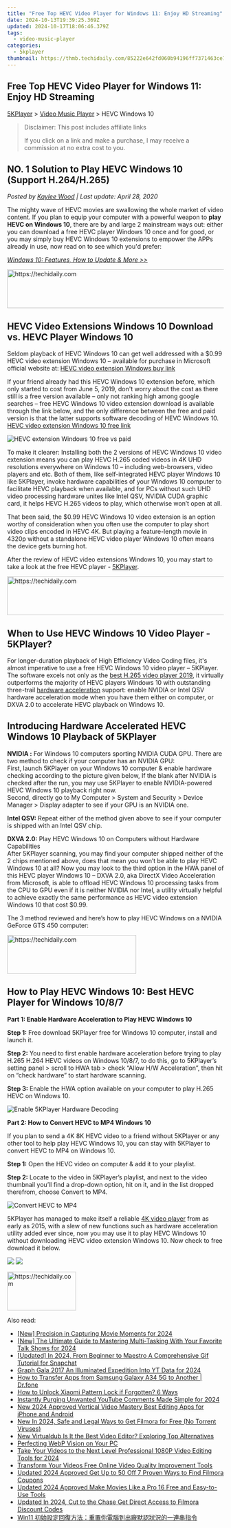 ```yaml
---
title: "Free Top HEVC Video Player for Windows 11: Enjoy HD Streaming"
date: 2024-10-13T19:39:25.369Z
updated: 2024-10-17T18:06:46.379Z
tags:
  - video-music-player
categories:
  - 5kplayer
thumbnail: https://thmb.techidaily.com/85222e642fd060b94196ff7371463ce7792d618f66f107a750ec12115071e0dc.jpg
---
```


## Free Top HEVC Video Player for Windows 11: Enjoy HD Streaming

[5KPlayer](https://tools.techidaily.com/5kplayer/products/) \> [Video Music Player](https://tools.techidaily.com/5kplayer/video-music-player/) \> HEVC Windows 10 

>  Disclaimer: This post includes affiliate links
>
>  If you click on a link and make a purchase, I may receive a commission at no extra cost to you.
>

## NO. 1 Solution to Play HEVC Windows 10 (Support H.264/H.265)

 _Posted by [Kaylee Wood](https://www.quora.com/profile/Amanda-Hu-21) | Last update: April 28, 2020_

The mighty wave of HEVC movies are swallowing the whole market of video content. If you plan to equip your computer with a powerful weapon to **play HEVC on Windows 10**, there are by and large 2 mainstream ways out: either you can download a free HEVC player Windows 10 once and for good, or you may simply buy HEVC Windows 10 extensions to empower the APPs already in use, now read on to see which you'd prefer:

[_Windows 10: Features, How to Update & More >>_](https://tools.techidaily.com/5kplayer/video-music-player/)

<!-- affiliate ads begin -->
<a href="https://ephamedtechinc.pxf.io/c/5597632/2137225/26400" target="_top" id="2137225">
  <img src="//a.impactradius-go.com/display-ad/26400-2137225" border="0" alt="https://techidaily.com" width="728" height="90"/>
</a>
<img height="0" width="0" src="https://ephamedtechinc.pxf.io/i/5597632/2137225/26400" style="position:absolute;visibility:hidden;" border="0" />
<!-- affiliate ads end -->

## HEVC Video Extensions Windows 10 Download vs. HEVC Player Windows 10

Seldom playback of HEVC Windows 10 can get well addressed with a $0.99 HEVC video extension Windows 10 – available for purchase in Microsoft official website at: [HEVC video extension Windows buy link](https://www.microsoft.com/en-us/p/hevc-video-extensions/9nmzlz57r3t7?activetab=pivot:regionofsystemrequirementstab)

If your friend already had this HEVC Windows 10 extension before, which only started to cost from June 5, 2019, don't worry about the cost as there still is a free version available – only not ranking high among google searches – free HEVC Windows 10 video extension download is available through the link below, and the only difference between the free and paid version is that the latter supports software decoding of HEVC Windows 10\. [HEVC video extension Windows 10 free link](https://www.microsoft.com/en-us/p/hevc-video-extensions-from-device-manufacturer/9n4wgh0z6vhq?irgwc=1&OCID=AID681541%5Faff%5F7593%5F159229&tduid=%28ir%5F3O5x7y0ACTBq3Ct14UXmM2CEUkjQPgSNOToHQA0%29%287593%29%28159229%29%28%29%28UUwpUdUnU56397YYw%29&irclickid=3O5x7y0ACTBq3Ct14UXmM2CEUkjQPgSNOToHQA0)

![HEVC extension Windows 10 free vs paid](https://www.5kplayer.com/video-music-player/img/hevc-extension-windows-10.png) 

To make it clearer: Installing both the 2 versions of HEVC Windows 10 video extension means you can play HEVC H.265 coded videos in 4K UHD resolutions everywhere on Windows 10 – including web-browsers, video players and etc. Both of them, like self-integrated HEVC player Windows 10 like 5KPlayer, invoke hardware capabilities of your Windows 10 computer to facilitate HEVC playback when available, and for PCs without such UHD video processing hardware unites like Intel QSV, NVIDIA CUDA graphic card, it helps HEVC H.265 videos to play, which otherwise won’t open at all.

That been said, the $0.99 HEVC Windows 10 video extension is an option worthy of consideration when you often use the computer to play short video clips encoded in HEVC 4K. But playing a feature-length movie in 4320p without a standalone HEVC video player Windows 10 often means the device gets burning hot. 

After the review of HEVC video extensions Windows 10, you may start to take a look at the free HEVC player - [5KPlayer](https://tools.techidaily.com/5kplayer/products/).

<!-- affiliate ads begin -->
<a href="https://ephamedtechinc.pxf.io/c/5597632/2123512/26400" target="_top" id="2123512">
  <img src="//a.impactradius-go.com/display-ad/26400-2123512" border="0" alt="https://techidaily.com" width="728" height="90"/>
</a>
<img height="0" width="0" src="https://ephamedtechinc.pxf.io/i/5597632/2123512/26400" style="position:absolute;visibility:hidden;" border="0" />
<!-- affiliate ads end -->

## When to Use HEVC Windows 10 Video Player - 5KPlayer?

For longer-duration playback of High Efficiency Video Coding files, it's almost imperative to use a free HEVC Windows 10 video player – 5KPlayer. The software excels not only as the [best H.265 video player 2019](https://tools.techidaily.com/5kplayer/video-music-player/), it virtually outperforms the majority of HEVC players Windows 10 with outstanding three-trail [hardware acceleration](https://tools.techidaily.com/5kplayer/video-music-player/) support: enable NVIDIA or Intel QSV hardware acceleration mode when you have them either on computer, or DXVA 2.0 to accelerate HEVC playback on Windows 10.

## Introducing Hardware Accelerated HEVC Windows 10 Playback of 5KPlayer

**NVIDIA :** For Windows 10 computers sporting NVIDIA CUDA GPU. There are two method to check if your computer has an NVIDIA GPU:  
 First, launch 5KPlayer on your Windows 10 computer & enable hardware checking according to the picture given below, If the blank after NVIDIA is checked after the run, you may use 5KPlayer to enable NVIDIA-powered HEVC Windows 10 playback right now.   
 Second, directly go to My Computer > System and Security > Device Manager > Display adapter to see if your GPU is an NVIDIA one.

**Intel QSV:** Repeat either of the method given above to see if your computer is shipped with an Intel QSV chip.

**DXVA 2.0:** Play HEVC Windows 10 on Computers without Hardware Capabilities  
 After 5KPlayer scanning, you may find your computer shipped neither of the 2 chips mentioned above, does that mean you won’t be able to play HEVC Windows 10 at all? Now you may look to the third option in the HWA panel of this HEVC player Windows 10 – DXVA 2.0, aka DirectX Video Acceleration from Microsoft, is able to offload HEVC Windows 10 processing tasks from the CPU to GPU even if it is neither NVIDIA nor Intel, a utility virtually helpful to achieve exactly the same performance as HEVC video extension Windows 10 that cost $0.99.

The 3 method reviewed and here’s how to play HEVC Windows on a NVIDIA GeForce GTS 450 computer:

<!-- affiliate ads begin -->
<a href="https://aligracehair.sjv.io/c/5597632/1925544/19272" target="_top" id="1925544">
  <img src="//a.impactradius-go.com/display-ad/19272-1925544" border="0" alt="https://techidaily.com" width="300" height="90"/>
</a>
<img height="0" width="0" src="https://aligracehair.sjv.io/i/5597632/1925544/19272" style="position:absolute;visibility:hidden;" border="0" />
<!-- affiliate ads end -->

## How to Play HEVC Windows 10: Best HEVC Player for Windows 10/8/7

**Part 1: Enable Hardware Acceleration to Play HEVC Windows 10**

**Step 1:** Free download 5KPlayer free for Windows 10 computer, install and launch it.

**Step 2:** You need to first enable hardware acceleration before trying to play H.265 H.264 HEVC videos on Windows 10/8/7, to do this, go to 5KPlayer’s setting panel > scroll to HWA tab > check “Allow H/W Acceleration”, then hit on “check hardware” to start hardware scanning. 

**Step 3:** Enable the HWA option available on your computer to play H.265 HEVC on Windows 10.

![Enable 5KPlayer Hardware Decoding](https://www.5kplayer.com/video-music-player/img/check-hardware-acceleration.jpg)

**Part 2: How to Convert HEVC to MP4 Windows 10**

If you plan to send a 4K 8K HEVC video to a friend without 5KPlayer or any other tool to help play HEVC Windows 10, you can stay with 5KPlayer to convert HEVC to MP4 on Windows 10.

**Step 1:** Open the HEVC video on computer & add it to your playlist.

**Step 2:** Locate to the video in 5KPlayer’s playlist, and next to the video thumbnail you’ll find a drop-down option, hit on it, and in the list dropped therefrom, choose Convert to MP4.

![Convert HEVC to MP4](https://www.5kplayer.com/video-music-player/../youtube-download/img/convert-thor-3.jpg)

5KPlayer has managed to make itself a reliable [4K video player](https://tools.techidaily.com/5kplayer/video-music-player/) from as early as 2015, with a slew of new functions such as hardware acceleration utility added ever since, now you may use it to play HEVC Windows 10 without downloading HEVC video extension Windows 10\. Now check to free download it below. 

[![](https://www.5kplayer.com/video-music-player/img/5kp-64bit-download-button.png)](https://www.5kplayer.com/download/5kplayer-64bit.exe) [![](https://www.5kplayer.com/video-music-player/img/5kp-32bit-download-button.png)](https://www.5kplayer.com/download/5kplayer-32bit.exe)

<!-- affiliate ads begin -->
<a href="https://aligracehair.sjv.io/c/5597632/2135352/19272" target="_top" id="2135352">
  <img src="//a.impactradius-go.com/display-ad/19272-2135352" border="0" alt="https://techidaily.com" width="160" height="90"/>
</a>
<img height="0" width="0" src="https://aligracehair.sjv.io/i/5597632/2135352/19272" style="position:absolute;visibility:hidden;" border="0" />
<!-- affiliate ads end -->

<ins class="adsbygoogle"
     style="display:block"
     data-ad-format="autorelaxed"
     data-ad-client="ca-pub-7571918770474297"
     data-ad-slot="1223367746"></ins>

<ins class="adsbygoogle"
     style="display:block"
     data-ad-client="ca-pub-7571918770474297"
     data-ad-slot="8358498916"
     data-ad-format="auto"
     data-full-width-responsive="true"></ins>

<span class="atpl-alsoreadstyle">Also read:</span>
<div><ul>
<li><a href="https://on-screen-recording.techidaily.com/new-precision-in-capturing-movie-moments-for-2024/"><u>[New] Precision in Capturing Movie Moments for 2024</u></a></li>
<li><a href="https://fox-links.techidaily.com/new-the-ultimate-guide-to-mastering-multi-tasking-with-your-favorite-talk-shows-for-2024/"><u>[New] The Ultimate Guide to Mastering Multi-Tasking With Your Favorite Talk Shows for 2024</u></a></li>
<li><a href="https://snapchat-videos.techidaily.com/updated-in-2024-from-beginner-to-maestro-a-comprehensive-gif-tutorial-for-snapchat/"><u>[Updated] In 2024, From Beginner to Maestro A Comprehensive Gif Tutorial for Snapchat</u></a></li>
<li><a href="https://youtube-web.techidaily.com/-gala-2017-an-illuminated-expedition-into-yt-data-for-2024/"><u>Graph Gala 2017 An Illuminated Expedition Into YT Data for 2024</u></a></li>
<li><a href="https://blog-min.techidaily.com/how-to-transfer-apps-from-samsung-galaxy-a34-5g-to-another-drfone-by-drfone-transfer-from-android-transfer-from-android/"><u>How to Transfer Apps from Samsung Galaxy A34 5G to Another | Dr.fone</u></a></li>
<li><a href="https://unlock-android.techidaily.com/how-to-unlock-xiaomi-pattern-lock-if-forgotten-6-ways-by-drfone-android/"><u>How to Unlock Xiaomi Pattern Lock if Forgotten? 6 Ways</u></a></li>
<li><a href="https://youtube-stream.techidaily.com/instantly-purging-unwanted-youtube-comments-made-simple-for-2024/"><u>Instantly Purging Unwanted YouTube Comments Made Simple for 2024</u></a></li>
<li><a href="https://video-ai-editor.techidaily.com/new-2024-approved-vertical-video-mastery-best-editing-apps-for-iphone-and-android/"><u>New 2024 Approved Vertical Video Mastery Best Editing Apps for iPhone and Android</u></a></li>
<li><a href="https://video-ai-editor.techidaily.com/new-in-2024-safe-and-legal-ways-to-get-filmora-for-free-no-torrent-viruses/"><u>New In 2024, Safe and Legal Ways to Get Filmora for Free (No Torrent Viruses)</u></a></li>
<li><a href="https://video-ai-editor.techidaily.com/new-virtualdub-is-it-the-best-video-editor-exploring-top-alternatives/"><u>New Virtualdub Is It the Best Video Editor? Exploring Top Alternatives</u></a></li>
<li><a href="https://win11.techidaily.com/perfecting-webp-vision-on-your-pc/"><u>Perfecting WebP Vision on Your PC</u></a></li>
<li><a href="https://video-ai-editor.techidaily.com/take-your-videos-to-the-next-level-professional-1080p-video-editing-tools-for-2024/"><u>Take Your Videos to the Next Level Professional 1080P Video Editing Tools for 2024</u></a></li>
<li><a href="https://video-ai-editor.techidaily.com/transform-your-videos-free-online-video-quality-improvement-tools/"><u>Transform Your Videos Free Online Video Quality Improvement Tools</u></a></li>
<li><a href="https://video-ai-editor.techidaily.com/updated-2024-approved-get-up-to-50-off-7-proven-ways-to-find-filmora-coupons/"><u>Updated 2024 Approved Get Up to 50 Off 7 Proven Ways to Find Filmora Coupons</u></a></li>
<li><a href="https://video-ai-editor.techidaily.com/updated-2024-approved-make-movies-like-a-pro-16-free-and-easy-to-use-tools/"><u>Updated 2024 Approved Make Movies Like a Pro 16 Free and Easy-to-Use Tools</u></a></li>
<li><a href="https://video-ai-editor.techidaily.com/updated-in-2024-cut-to-the-chase-get-direct-access-to-filmora-discount-codes/"><u>Updated In 2024, Cut to the Chase Get Direct Access to Filmora Discount Codes</u></a></li>
<li><a href="https://win-exclusive.techidaily.com/1728477175628-win11/"><u>Win11 初始設定回復方法：重置你電腦到出廠默認狀況的一連串指令</u></a></li>
</ul></div>

